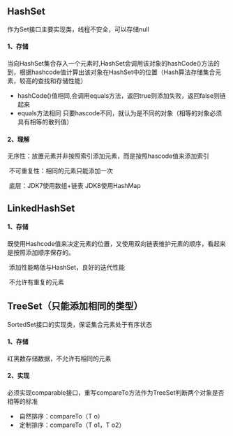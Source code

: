 ## HashSet

作为Set接口主要实现类，线程不安全，可以存储null

#### 1、存储

当向HashSet集合存入一个元素时,HashSet会调用该对象的hashCode()方法的到，根据hashcode值计算出该对象在HashSet中的位置（Hash算法存储集合元素，较高的查找和存储性能）

- hashCode()值相同,会调用equals方法，返回true则添加失败，返回false则链起来
- equals方法相同 只要hascode不同，就认为是不同的对象（相等的对象必须具有相等的散列值）

#### 2、理解

​	无序性：放置元素并非按照索引添加元素，而是按照hascode值来添加索引

​	不可重复性：相同的元素只能添加一次

​	底层：JDK7使用数组+链表		JDK8使用HashMap

## LinkedHashSet

#### 1、存储

​	既使用Hashcode值来决定元素的位置，又使用双向链表维护元素的顺序，看起来是按照添加顺序保存的。

​	添加性能略低与HashSet，良好的迭代性能

​	不允许有重复的元素

## TreeSet（只能添加相同的类型）

SortedSet接口的实现类，保证集合元素处于有序状态

#### 1、存储

红黑数存储数据，不允许有相同的元素

#### 2、实现

必须实现comparable接口，重写compareTo方法作为TreeSet判断两个对象是否相等的标准

- ​	自然排序：compareTo（T o）
- ​    定制排序：compareTo（T o1，T o2）


